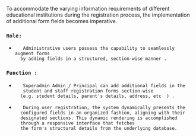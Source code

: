To accommodate the varying information requirements of different educational institutions during the registration process, the implementation of additional form fields becomes imperative.  

### `Role:` 
*        Administrative users possess the capability to seamlessly augment forms 
        by adding fields in a structured, section-wise manner .
### `Function :`
*        Superadmin Admin / Principal can add additional fields in the
         student and staff registration forms section-wise 
        (e.g. student details, parent's details, address, etc  ) . 
*        During user registration, the system dynamically presents the 
        configured fields in an organized fashion, aligning with their 
        designated sections. This dynamic rendering is accomplished
        through a responsive interface that fetches 
        the form's structural details from the underlying database.
